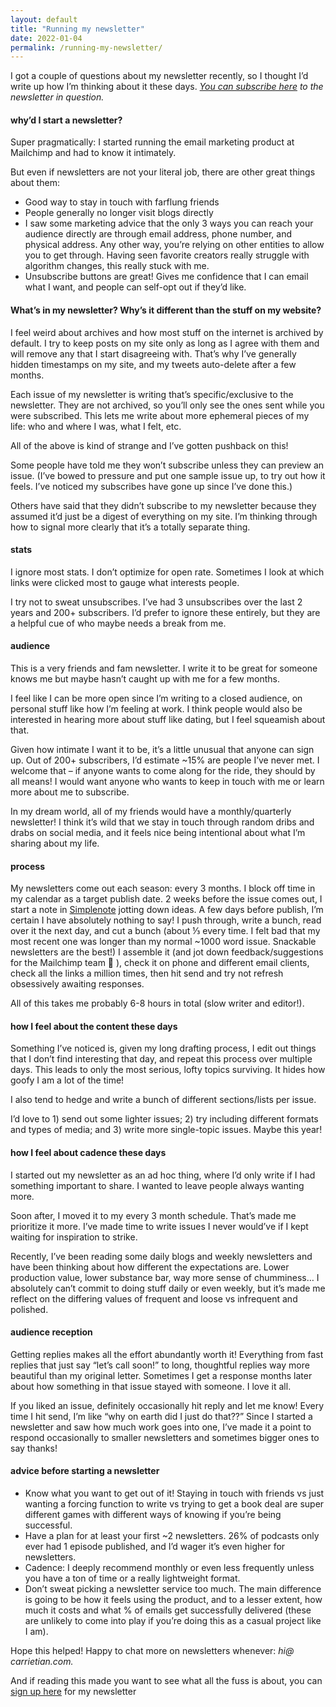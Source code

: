 ```yaml
---
layout: default
title: "Running my newsletter"
date: 2022-01-04
permalink: /running-my-newsletter/
---
```


I got a couple of questions about my newsletter recently, so I thought I’d write up how I’m thinking about it these days.
*[You can subscribe here](https://www.carrietian.com/letters/) to the newsletter in question.*

#### why’d I start a newsletter?
Super pragmatically: I started running the email marketing product at Mailchimp and had to know it intimately. 

But even if newsletters are not your literal job, there are other great things about them: 

- Good way to stay in touch with farflung friends 
- People generally no longer visit blogs directly 
- I saw some marketing advice that the only 3 ways you can reach your audience directly are through email address, phone number, and physical address. Any other way, you’re relying on other entities to allow you to get through. Having seen favorite creators really struggle with algorithm changes, this really stuck with me.
- Unsubscribe buttons are great! Gives me confidence that I can email what I want, and people can self-opt out if they’d like.

#### What’s in my newsletter? Why’s it different than the stuff on my website?
I feel weird about archives and how most stuff on the internet is archived by default. I try to keep posts on my site only as long as I agree with them and will remove any that I start disagreeing with. That’s why I’ve generally hidden timestamps on my site, and my tweets auto-delete after a few months.

Each issue of my newsletter is writing that’s specific/exclusive to the newsletter. They are not archived, so you’ll only see the ones sent while you were subscribed. This lets me write about more ephemeral pieces of my life: who and where I was, what I felt, etc. 

All of the above is kind of strange and I’ve gotten pushback on this! 

Some people have told me they won’t subscribe unless they can preview an issue. (I’ve bowed to pressure and put one sample issue up, to try out how it feels. I’ve noticed my subscribes have gone up since I’ve done this.) 

Others have said that they didn’t subscribe to my newsletter because they assumed it’d just be a digest of everything on my site. I’m thinking through how to signal more clearly that it’s a totally separate thing.

#### stats
I ignore most stats. I don’t optimize for open rate. Sometimes I look at which links were clicked most to gauge what interests people. 

I try not to sweat unsubscribes. I’ve had 3 unsubscribes over the last 2 years and 200+ subscribers. I’d prefer to ignore these entirely, but they are a helpful cue of who maybe needs a break from me.

#### audience
This is a very friends and fam newsletter. I write it to be great for someone knows me but maybe hasn’t caught up with me for a few months. 

I feel like I can be more open since I’m writing to a closed audience, on personal stuff like how I’m feeling at work. I think people would also be interested in hearing more about stuff like dating, but I feel squeamish about that.

Given how intimate I want it to be, it’s a little unusual that anyone can sign up. Out of 200+ subscribers, I’d estimate ~15% are people I’ve never met. I welcome that – if anyone wants to come along for the ride, they should by all means! I would want anyone who wants to keep in touch with me or learn more about me to subscribe. 

In my dream world, all of my friends would have a monthly/quarterly newsletter! I think it’s wild that we stay in touch through random dribs and drabs on social media, and it feels nice being intentional about what I’m sharing about my life. 

#### process
My newsletters come out each season: every 3 months. I block off time in my calendar as a target publish date.
2 weeks before the issue comes out, I start a note in [Simplenote](https://simplenote.com/) jotting down ideas. 
A few days before publish, I’m certain I have absolutely nothing to say! 
I push through, write a bunch, read over it the next day, and cut a bunch (about ⅓ every time. I felt bad that my most recent one was longer than my normal ~1000 word issue. Snackable newsletters are the best!) 
I assemble it (and jot down feedback/suggestions for the Mailchimp team 🙂 ), check it on phone and different email clients, check all the links a million times, then hit send and try not refresh obsessively awaiting responses. 

All of this takes me probably 6-8 hours in total (slow writer and editor!).

#### how I feel about the content these days
Something I’ve noticed is, given my long drafting process, I edit out things that I don’t find interesting that day, and repeat this process over multiple days. This leads to only the most serious, lofty topics surviving. It hides how goofy I am a lot of the time! 

I also tend to hedge and write a bunch of different sections/lists per issue. 

I’d love to 1) send out some lighter issues; 2) try including different formats and types of media; and 3) write more single-topic issues. Maybe this year! 

#### how I feel about cadence these days 
I started out my newsletter as an ad hoc thing, where I’d only write if I had something important to share. I wanted to leave people always wanting more. 

Soon after, I moved it to my every 3 month schedule. That’s made me prioritize it more. I’ve made time to write issues I never would’ve if I kept waiting for inspiration to strike. 

Recently, I’ve been reading some daily blogs and weekly newsletters and have been thinking about how different the expectations are. Lower production value, lower substance bar, way more sense of chumminess… I absolutely can’t commit to doing stuff daily or even weekly, but it’s made me reflect on the differing values of frequent and loose vs infrequent and polished.

#### audience reception
Getting replies makes all the effort abundantly worth it! Everything from fast replies that just say “let’s call soon!” to long, thoughtful replies way more beautiful than my original letter. Sometimes I get a response months later about how something in that issue stayed with someone. I love it all.

If you liked an issue, definitely occasionally hit reply and let me know! Every time I hit send, I’m like “why on earth did I just do that??” Since I started a newsletter and saw how much work goes into one, I’ve made it a point to respond occasionally to smaller newsletters and sometimes bigger ones to say thanks!

#### advice before starting a newsletter
- Know what you want to get out of it! Staying in touch with friends vs just wanting a forcing function to write vs trying to get a book deal are super different games with different ways of knowing if you’re being successful.
- Have a plan for at least your first ~2 newsletters. 26% of podcasts only ever had 1 episode published, and I’d wager it’s even higher for newsletters.
- Cadence: I deeply recommend monthly or even less frequently unless you have a ton of time or a really lightweight format. 
- Don’t sweat picking a newsletter service too much. The main difference is going to be how it feels using the product, and to a lesser extent, how much it costs and what % of emails get successfully delivered (these are unlikely to come into play if you’re doing this as a casual project like I am). 

Hope this helped! Happy to chat more on newsletters whenever: *hi@ carrietian.com.*

And if reading this made you want to see what all the fuss is about, you can [sign up here]((https://www.carrietian.com/letters/)) for my newsletter
